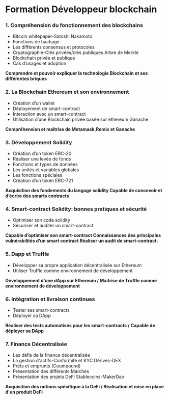 
# Formation Développeur blockchain



### 1.  	Compréhension du fonctionnement des blockchains

 - Bitcoin whitepaper-Satoshi Nakamoto
 - Fonctions de hachage
 - Les différents consensus et protocoles
 - Cryptographie-Clés privées/clés publiques Arbre de Merkle
 -  Blockchain privée et publique
 -  Cas d’usages et adoption

 **Comprendre et pouvoir expliquer la technologie Blockchain et ses différentes briques**
 
### 2.  	La Blockchain Ethereum et son environnement

 - Création d’un wallet
 -  Déployement de smart-contract 
 - Interaction avec un smart-contract 
 - Utilisation d’une Blockchain privée basée sur ethereum Ganache

**Compréhension et maîtrise de Metamask,Remix et Ganache**

### 3.	    Développement Solidity

 - Création d’un token ERC-20 
 - Réaliser une levée de fonds 
 - Fonctions et types de données
 -  Les unités et variables globales 
 - Les fonctions spéciales 
 - Création d’un token ERC-721

**Acquisition des fondements du langage solidity Capable de concevoir et d’écrire des smarts contracts**

### 4.  	    Smart-contract Solidity: bonnes pratiques et sécurité
 - Optimiser son code solidity
 - Sécuriser et auditer un smart-contract
 
 **Capable d’optimiser son smart-contract Connaissances des principales vulnérabilités d’un smart contract Réaliser un audit de smart-contract.**
 
### 5.	    Dapp et Truffle
 - Développer sa propre application décentralisée sur Ethereum 
 - Utiliser Truffle comme environnement de développement
 
**Développement d’une dApp sur Ethereum / Maitrise de Truffle comme environnement de développement**

### 6.	    Intégration et livraison continues

 - Tester ses smart-contracts
 -  Déployer sa DApp
 
**Réaliser des tests automatisés pour les smart-contracts / Capable de déployer sa DApp**

### 7.  	    Finance Décentralisée

 - Les défis de la finance décentralisée 
 - La gestion d'actifs-Conformité et KYC Dérivés-DEX 
 - Prêts et emprunts (Coumpound) 
 - Présentation des différents Marchés
 -  Présentation des projets DeFi Stablecoins-MakerDao
 
**Acquisition des notions spécifique à la DeFi / Réalisation et mise en place d'un produit DeFi**
